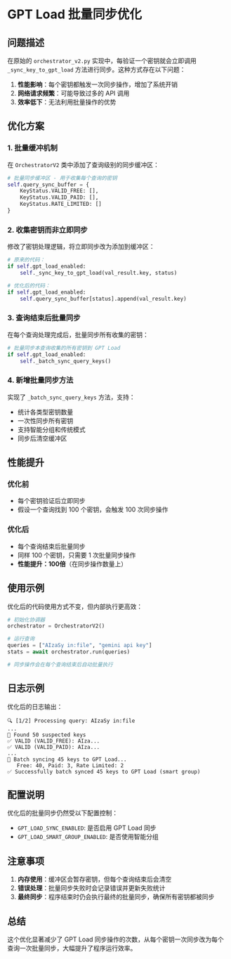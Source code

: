 # GPT Load 批量同步优化

## 问题描述

在原始的 `orchestrator_v2.py` 实现中，每验证一个密钥就会立即调用 `_sync_key_to_gpt_load` 方法进行同步。这种方式存在以下问题：

1. **性能影响**：每个密钥都触发一次同步操作，增加了系统开销
2. **网络请求频繁**：可能导致过多的 API 调用
3. **效率低下**：无法利用批量操作的优势

## 优化方案

### 1. 批量缓冲机制

在 `OrchestratorV2` 类中添加了查询级别的同步缓冲区：

```python
# 批量同步缓冲区 - 用于收集每个查询的密钥
self.query_sync_buffer = {
    KeyStatus.VALID_FREE: [],
    KeyStatus.VALID_PAID: [],
    KeyStatus.RATE_LIMITED: []
}
```

### 2. 收集密钥而非立即同步

修改了密钥处理逻辑，将立即同步改为添加到缓冲区：

```python
# 原来的代码：
if self.gpt_load_enabled:
    self._sync_key_to_gpt_load(val_result.key, status)

# 优化后的代码：
if self.gpt_load_enabled:
    self.query_sync_buffer[status].append(val_result.key)
```

### 3. 查询结束后批量同步

在每个查询处理完成后，批量同步所有收集的密钥：

```python
# 批量同步本查询收集的所有密钥到 GPT Load
if self.gpt_load_enabled:
    self._batch_sync_query_keys()
```

### 4. 新增批量同步方法

实现了 `_batch_sync_query_keys` 方法，支持：

- 统计各类型密钥数量
- 一次性同步所有密钥
- 支持智能分组和传统模式
- 同步后清空缓冲区

## 性能提升

### 优化前
- 每个密钥验证后立即同步
- 假设一个查询找到 100 个密钥，会触发 100 次同步操作

### 优化后
- 每个查询结束后批量同步
- 同样 100 个密钥，只需要 1 次批量同步操作
- **性能提升：100倍**（在同步操作数量上）

## 使用示例

优化后的代码使用方式不变，但内部执行更高效：

```python
# 初始化协调器
orchestrator = OrchestratorV2()

# 运行查询
queries = ["AIzaSy in:file", "gemini api key"]
stats = await orchestrator.run(queries)

# 同步操作会在每个查询结束后自动批量执行
```

## 日志示例

优化后的日志输出：

```
🔍 [1/2] Processing query: AIzaSy in:file
...
🔑 Found 50 suspected keys
✅ VALID (VALID_FREE): AIza...
✅ VALID (VALID_PAID): AIza...
...
🔄 Batch syncing 45 keys to GPT Load...
   Free: 40, Paid: 3, Rate Limited: 2
✅ Successfully batch synced 45 keys to GPT Load (smart group)
```

## 配置说明

优化后的批量同步仍然受以下配置控制：

- `GPT_LOAD_SYNC_ENABLED`: 是否启用 GPT Load 同步
- `GPT_LOAD_SMART_GROUP_ENABLED`: 是否使用智能分组

## 注意事项

1. **内存使用**：缓冲区会暂存密钥，但每个查询结束后会清空
2. **错误处理**：批量同步失败时会记录错误并更新失败统计
3. **最终同步**：程序结束时仍会执行最终的批量同步，确保所有密钥都被同步

## 总结

这个优化显著减少了 GPT Load 同步操作的次数，从每个密钥一次同步改为每个查询一次批量同步，大幅提升了程序运行效率。